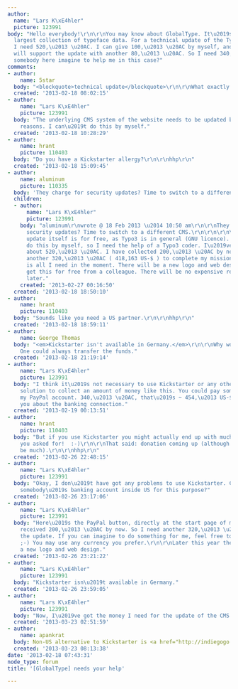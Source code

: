 ```yaml
---
author:
  name: "Lars K\xE4hler"
  picture: 123991
body: "Hello everybody!\r\n\r\nYou may know about GlobalType. It\u2019s the world\u2019s
  largest collection of typeface data. For a technical update of the Typo3 based website
  I need 520,\u2013 \u20AC. I can give 100,\u2013 \u20AC by myself, and my provider
  will support the update with another 80,\u2013 \u20AC. So I need 340,\u2013 \u20AC.\r\n\r\nCould
  somebody here imagine to help me in this case?"
comments:
- author:
    name: 5star
  body: "<blockquote>technical update</blockquote>\r\n\r\nWhat exactly does that mean?\r\n\r\nn."
  created: '2013-02-18 08:02:15'
- author:
    name: "Lars K\xE4hler"
    picture: 123991
  body: "The underlying CMS system of the website needs to be updated because of security
    reasons. I can\u2019t do this by myself."
  created: '2013-02-18 10:28:29'
- author:
    name: hrant
    picture: 110403
  body: "Do you have a Kickstarter allergy?\r\n\r\nhhp\r\n"
  created: '2013-02-18 15:09:45'
- author:
    name: aluminum
    picture: 110335
  body: 'They charge for security updates? Time to switch to a different CMS. '
  children:
  - author:
      name: "Lars K\xE4hler"
      picture: 123991
    body: "aluminum\r\nwrote @ 18 Feb 2013 \u2014 10:50 am\r\n\r\nThey charge for
      security updates? Time to switch to a different CMS.\r\n\r\n\r\n\r\nNo. The
      update itself is for free, as Typo3 is in general (GNU licence). But I can\u2019t
      do this by myself, so I need the help of a Typo3 coder. I\u2019ve got an offer
      about 520,\u2013 \u20AC. I have collected 200,\u2013 \u20AC by now and I need
      another 320,\u2013 \u20AC ( 418,163 US-$ ) to complete my mission.\r\n\r\nThis
      is all I need in the moment. There will be a new logo and web design, but I
      get this for free from a colleague. There will be no expensive relaunches. Maybe
      later."
    created: '2013-02-27 00:16:50'
  created: '2013-02-18 18:50:10'
- author:
    name: hrant
    picture: 110403
  body: "Sounds like you need a US partner.\r\n\r\nhhp\r\n"
  created: '2013-02-18 18:59:11'
- author:
    name: George Thomas
  body: "<em>Kickstarter isn't available in Germany.</em>\r\n\r\nWhy would that matter?
    One could always transfer the funds."
  created: '2013-02-18 21:19:14'
- author:
    name: "Lars K\xE4hler"
    picture: 123991
  body: "I think it\u2019s not necessary to use Kickstarter or any other fundraising
    solution to collect an amount of money like this. You could pay some money on
    my PayPal account. 340,\u2013 \u20AC, that\u2019s ~ 454,\u2013 US-$. I will tell
    you about the banking connection."
  created: '2013-02-19 00:13:51'
- author:
    name: hrant
    picture: 110403
  body: "But if you use Kickstarter you might actually end up with much more than
    you asked for!  :-)\r\n\r\nThat said: donation coming up (although it might not
    be much).\r\n\r\nhhp\r\n"
  created: '2013-02-26 22:48:15'
- author:
    name: "Lars K\xE4hler"
    picture: 123991
  body: "Okay, I don\u2019t have got any problems to use Kickstarter. Could I use
    somebody\u2019s banking account inside US for this purpose?"
  created: '2013-02-26 23:17:06'
- author:
    name: "Lars K\xE4hler"
    picture: 123991
  body: "Here\u2019s the PayPal button, directly at the start page of my project:\r\n\r\n[[http://www.global-type.org]]\r\n\r\nI\u2019ve
    received 200,\u2013 \u20AC by now. So I need another 320,\u2013 \u20AC to fulfil
    the update. If you can imagine to do something for me, feel free to use that button.
    ;-) You may use any currency you prefer.\r\n\r\nLater this year there will come
    a new logo and web design."
  created: '2013-02-26 23:21:22'
- author:
    name: "Lars K\xE4hler"
    picture: 123991
  body: "Kickstarter isn\u2019t available in Germany."
  created: '2013-02-26 23:59:05'
- author:
    name: "Lars K\xE4hler"
    picture: 123991
  body: "Now, I\u2019ve got the money I need for the update of the CMS. Thanks a lot!"
  created: '2013-03-23 02:51:59'
- author:
    name: apankrat
  body: Non-US alternative to Kickstarter is <a href="http://indiegogo.com/">IndieGoGo</a>.
  created: '2013-03-23 08:13:38'
date: '2013-02-18 07:43:31'
node_type: forum
title: '[GlobalType] needs your help'

---
```

